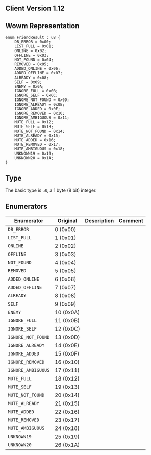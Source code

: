 ## Client Version 1.12

## Wowm Representation
```rust,ignore
enum FriendResult : u8 {
    DB_ERROR = 0x00;    
    LIST_FULL = 0x01;    
    ONLINE = 0x02;    
    OFFLINE = 0x03;    
    NOT_FOUND = 0x04;    
    REMOVED = 0x05;    
    ADDED_ONLINE = 0x06;    
    ADDED_OFFLINE = 0x07;    
    ALREADY = 0x08;    
    SELF = 0x09;    
    ENEMY = 0x0A;    
    IGNORE_FULL = 0x0B;    
    IGNORE_SELF = 0x0C;    
    IGNORE_NOT_FOUND = 0x0D;    
    IGNORE_ALREADY = 0x0E;    
    IGNORE_ADDED = 0x0F;    
    IGNORE_REMOVED = 0x10;    
    IGNORE_AMBIGUOUS = 0x11;    
    MUTE_FULL = 0x12;    
    MUTE_SELF = 0x13;    
    MUTE_NOT_FOUND = 0x14;    
    MUTE_ALREADY = 0x15;    
    MUTE_ADDED = 0x16;    
    MUTE_REMOVED = 0x17;    
    MUTE_AMBIGUOUS = 0x18;    
    UNKNOWN19 = 0x19;    
    UNKNOWN20 = 0x1A;    
}

```
## Type
The basic type is `u8`, a 1 byte (8 bit) integer.
## Enumerators
| Enumerator | Original  | Description | Comment |
| --------- | -------- | ----------- | ------- |
| `DB_ERROR` | 0 (0x00) |  |  |
| `LIST_FULL` | 1 (0x01) |  |  |
| `ONLINE` | 2 (0x02) |  |  |
| `OFFLINE` | 3 (0x03) |  |  |
| `NOT_FOUND` | 4 (0x04) |  |  |
| `REMOVED` | 5 (0x05) |  |  |
| `ADDED_ONLINE` | 6 (0x06) |  |  |
| `ADDED_OFFLINE` | 7 (0x07) |  |  |
| `ALREADY` | 8 (0x08) |  |  |
| `SELF` | 9 (0x09) |  |  |
| `ENEMY` | 10 (0x0A) |  |  |
| `IGNORE_FULL` | 11 (0x0B) |  |  |
| `IGNORE_SELF` | 12 (0x0C) |  |  |
| `IGNORE_NOT_FOUND` | 13 (0x0D) |  |  |
| `IGNORE_ALREADY` | 14 (0x0E) |  |  |
| `IGNORE_ADDED` | 15 (0x0F) |  |  |
| `IGNORE_REMOVED` | 16 (0x10) |  |  |
| `IGNORE_AMBIGUOUS` | 17 (0x11) |  |  |
| `MUTE_FULL` | 18 (0x12) |  |  |
| `MUTE_SELF` | 19 (0x13) |  |  |
| `MUTE_NOT_FOUND` | 20 (0x14) |  |  |
| `MUTE_ALREADY` | 21 (0x15) |  |  |
| `MUTE_ADDED` | 22 (0x16) |  |  |
| `MUTE_REMOVED` | 23 (0x17) |  |  |
| `MUTE_AMBIGUOUS` | 24 (0x18) |  |  |
| `UNKNOWN19` | 25 (0x19) |  |  |
| `UNKNOWN20` | 26 (0x1A) |  |  |

